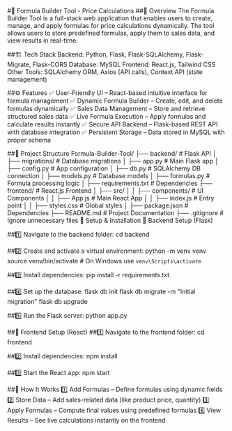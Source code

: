 #🧮 Formula Builder Tool - Price Calculations
##📌 Overview
The Formula Builder Tool is a full-stack web application that enables users to create, manage, and apply formulas for price calculations dynamically. The tool allows users to store predefined formulas, apply them to sales data, and view results in real-time.

##🏗 Tech Stack
Backend: Python, Flask, Flask-SQLAlchemy, Flask-Migrate, Flask-CORS
Database: MySQL
Frontend: React.js, Tailwind CSS
Other Tools: SQLAlchemy ORM, Axios (API calls), Context API (state management)

##⚙ Features
✅ User-Friendly UI – React-based intuitive interface for formula management
✅ Dynamic Formula Builder – Create, edit, and delete formulas dynamically
✅ Sales Data Management – Store and retrieve structured sales data
✅ Live Formula Execution – Apply formulas and calculate results instantly
✅ Secure API Backend – Flask-based REST API with database integration
✅ Persistent Storage – Data stored in MySQL with proper schema

##📂 Project Structure
Formula-Builder-Tool/
├── backend/              # Flask API
│   ├── migrations/       # Database migrations
│   ├── app.py           # Main Flask app
│   ├── config.py        # App configuration
│   ├── db.py            # SQLAlchemy DB connection
│   ├── models.py        # Database models
│   ├── formulas.py      # Formula processing logic
│   ├── requirements.txt # Dependencies
├── frontend/             # React.js Frontend
│   ├── src/
│   │   ├── components/   # UI Components
│   │   ├── App.js       # Main React App
│   │   ├── index.js     # Entry point
│   │   ├── styles.css   # Global styles
│   ├── package.json     # Dependencies
├── README.md            # Project Documentation
├── .gitignore           # Ignore unnecessary files
🚀 Setup & Installation
🔹 Backend Setup (Flask)

##1️⃣ Navigate to the backend folder:
cd backend

##2️⃣ Create and activate a virtual environment:
python -m venv venv
source venv/bin/activate  # On Windows use `venv\Scripts\activate`

##3️⃣ Install dependencies:
pip install -r requirements.txt

##4️⃣ Set up the database:
flask db init
flask db migrate -m "Initial migration"
flask db upgrade

##5️⃣ Run the Flask server:
python app.py

##🔹 Frontend Setup (React)
##1️⃣ Navigate to the frontend folder:
cd frontend

##2️⃣ Install dependencies:
npm install

##3️⃣ Start the React app:
npm start

##🎯 How It Works
1️⃣ Add Formulas – Define formulas using dynamic fields
2️⃣ Store Data – Add sales-related data (like product price, quantity)
3️⃣ Apply Formulas – Compute final values using predefined formulas
4️⃣ View Results – See live calculations instantly on the frontend
